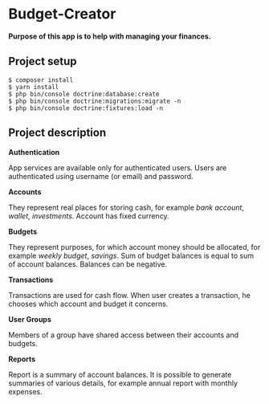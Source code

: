 # Budget-Creator

**Purpose of this app is to help with managing your finances.**

## Project setup

```
$ composer install
$ yarn install
$ php bin/console doctrine:database:create
$ php bin/console doctrine:migrations:migrate -n
$ php bin/console doctrine:fixtures:load -n
```

## Project description

**Authentication**

App services are available only for authenticated users.
Users are authenticated using username (or email) and password.

**Accounts**

They represent real places for storing cash, for example *bank account*, *wallet*, *investments*.
Account has fixed currency.

**Budgets**

They represent purposes, for which account money should be allocated, for example *weekly budget*, *savings*.
Sum of budget balances is equal to sum of account balances. Balances can be negative.

**Transactions**

Transactions are used for cash flow.
When user creates a transaction, he chooses which account and budget it concerns.

**User Groups**

Members of a group have shared access between their accounts and budgets.

**Reports**

Report is a summary of account balances.
It is possible to generate summaries of various details, for example annual report with monthly expenses.
